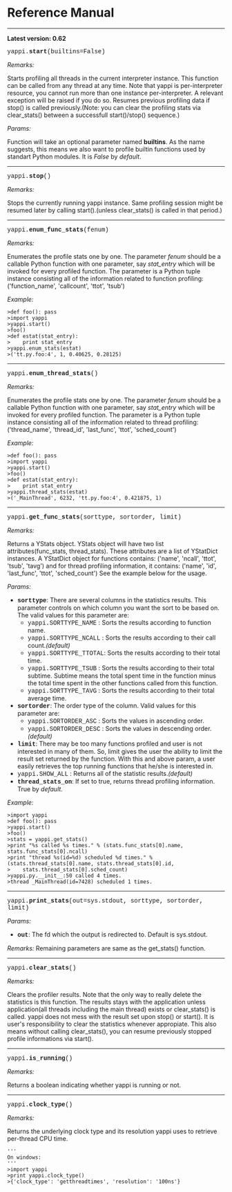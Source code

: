 # Reference Manual #


---


**Latest version: 0.62**

<font face='Courier New'>
yappi.<b>start</b>(builtins=False)<br>
</font>

_Remarks:_

Starts profiling all threads in the current interpreter instance. This function can be called from any thread at any time.  Note that yappi is per-interpreter resource, you cannot run more than one instance per-interpreter. A relevant exception will be raised if you do so.
Resumes previous profiling data if stop() is called previously.(Note: you can clear the profiling stats via clear\_stats() between a successfull start()/stop() sequence.)

_Params:_

Function will take an optional parameter named **builtins**. As the name suggests, this means we also want to profile builtin functions used by standart Python modules. It is _False_ by _default_.


---


<font face='Courier New'>
yappi.<b>stop</b>()<br>
</font>

_Remarks:_

Stops the currently running yappi instance. Same profiling session might be resumed later by calling start().(unless clear\_stats() is called in that period.)


---


<font face='Courier New'>
yappi.<b>enum_func_stats</b>(fenum)<br>
</font>

_Remarks:_

Enumerates the profile stats one by one. The parameter _fenum_ should be a callable Python function with one parameter, say _stat\_entry_ which will be invoked for every profiled function. The parameter is a Python tuple instance consisting all of the information related to function profiling: ('function\_name', 'callcount', 'ttot', 'tsub')

_Example:_

```
>def foo(): pass    
>import yappi
>yappi.start()
>foo()
>def estat(stat_entry):
>    print stat_entry
>yappi.enum_stats(estat)
>('tt.py.foo:4', 1, 0.40625, 0.28125)
```


---


<font face='Courier New'>
yappi.<b>enum_thread_stats</b>()<br>
</font>

_Remarks:_

Enumerates the profile stats one by one. The parameter _fenum_ should be a callable Python function with one parameter, say _stat\_entry_ which will be invoked for every profiled function. The parameter is a Python tuple instance consisting all of the information related to thread profiling: ('thread\_name', 'thread\_id', 'last\_func', 'ttot', 'sched\_count')

_Example:_

```
>def foo(): pass    
>import yappi
>yappi.start()
>foo()
>def estat(stat_entry):
>    print stat_entry
>yappi.thread_stats(estat)
>('_MainThread', 6232, 'tt.py.foo:4', 0.421875, 1)
```

---


<font face='Courier New'>
yappi.<b>get_func_stats</b>(sorttype, sortorder, limit)<br>
</font>

_Remarks:_

Returns a YStats object. YStats object will have two list attributes(func\_stats, thread\_stats). These
attributes are a list of YStatDict instances. A YStatDict object for functions contains:
('name', 'ncall', 'ttot', 'tsub', 'tavg')
and for thread profiling information, it contains:
('name', 'id', 'last\_func', 'ttot', 'sched\_count')
See the example below for the usage.

_Params:_

  * <font face='Courier New'><b>sorttype</b></font>: There are several columns in the statistics results. This parameter controls on which column you want the sort to be based on. The valid values for this parameter are:
    * <font face='Courier New'>yappi.SORTTYPE_NAME</font>  : Sorts the results according to function name.
    * <font face='Courier New'>yappi.SORTTYPE_NCALL</font> : Sorts the results according to their call count._(default)_
    * <font face='Courier New'>yappi.SORTTYPE_TTOTAL</font>: Sorts the results according to their total time.
    * <font face='Courier New'>yappi.SORTTYPE_TSUB</font>  : Sorts the results according to their total subtime.      Subtime means the total spent time in the function minus the total time spent in the other functions called from this function.
    * <font face='Courier New'>yappi.SORTTYPE_TAVG</font>  : Sorts the results according to their total average time.
  * <font face='Courier New'><b>sortorder</b></font>: The order type of the column. Valid values for this parameter are:
    * <font face='Courier New'>yappi.SORTORDER_ASC</font> : Sorts the values in ascending order.
    * <font face='Courier New'>yappi.SORTORDER_DESC</font> : Sorts the values in descending order._(default)_
  * <font face='Courier New'><b>limit</b></font>: There may be too many functions profiled and user is not interested in many of them. So, limit gives the user the ability to limit the result set returned by the function. With this and above param, a user easily retrieves the top running functions that he/she is interested in.
  * <font face='Courier New'>yappi.SHOW_ALL</font> : Returns all of the statistic results._(default)_
  * <font face='Courier New'><b>thread_stats_on</b></font>: If set to true, returns thread profiling information. True by _default_.

_Example:_

```
>import yappi
>def foo(): pass
>yappi.start()
>foo()
>stats = yappi.get_stats()
>print "%s called %s times." % (stats.func_stats[0].name, stats.func_stats[0].ncall)
>print "thread %s(id=%d) scheduled %d times." % (stats.thread_stats[0].name, stats.thread_stats[0].id, 
>    stats.thread_stats[0].sched_count)
>yappi.py.__init__:50 called 4 times.
>thread _MainThread(id=7428) scheduled 1 times.
```


---


<font face='Courier New'>
yappi.<b>print_stats</b>(out=sys.stdout, sorttype, sortorder, limit)<br>
</font>

_Params:_

  * <font face='Courier New'><b>out</b></font>: The fd which the output is redirected to. Default is sys.stdout.

_Remarks:_
Remaining parameters are same as the get\_stats() function.


---


<font face='Courier New'>
yappi.<b>clear_stats</b>()<br>
</font>

_Remarks:_

Clears the profiler results. Note that the only way to really delete the statistics is this function. The results stays with the application unless application(all threads including the main thread) exists or clear\_stats() is called. yappi does not mess with the result set upon stop() or start(). It is user's responsibility to clear the statistics whenever appropiate. This also means without calling clear\_stats(), you can resume previously stopped profile informations via start().


---


<font face='Courier New'>
yappi.<b>is_running</b>()<br>
</font>

_Remarks:_

Returns a boolean indicating whether yappi is running or not.


---


<font face='Courier New'>
yappi.<b>clock_type</b>()<br>
</font>

_Remarks:_

Returns the underlying clock type and its resolution yappi uses to retrieve per-thread CPU time.

```
'''
On windows:
'''
>import yappi
>print yappi.clock_type()
>{'clock_type': 'getthreadtimes', 'resolution': '100ns'}
```